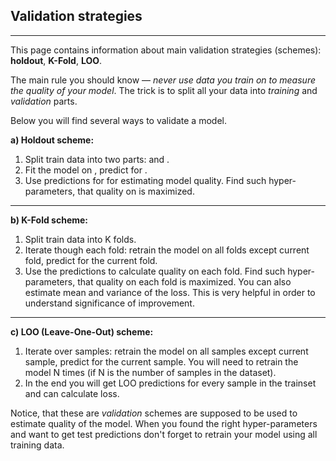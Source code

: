 ## Validation strategies

*****

This page contains information about main validation strategies (schemes):
**holdout**, **K-Fold**, **LOO**.

The main rule you should know — *never use data you train on to measure the
quality of your model*. The trick is to split all your data into *training* and
*validation* parts. 

Below you will find several ways to validate a model.



**a) Holdout scheme:**

1.  Split train data into two parts:  and .
1.  Fit the model on , predict for .
1.  Use predictions for  for estimating model quality. Find such hyper-parameters,
that quality on  is maximized.

****

**b) K-Fold scheme:**

1.  Split train data into K folds. 
1.  Iterate though each fold: retrain the model on all folds except current fold,
predict for the current fold.
1.  Use the predictions to calculate quality on each fold. Find such
hyper-parameters, that quality on each fold is maximized. You can also estimate
mean and variance of the loss. This is very helpful in order to understand
significance of improvement.

****

**c) LOO (Leave-One-Out) scheme:**

1.  Iterate over samples: retrain the model on all samples except current sample,
predict for the current sample. You will need to retrain the model N times (if N
is the number of samples in the dataset).
1.  In the end you will get LOO predictions for every sample in the trainset and can
calculate loss.  



Notice, that these are *validation* schemes are supposed to be used to estimate
quality of the model. When you found the right hyper-parameters and want to get
test predictions don't forget to retrain your model using all training data.

